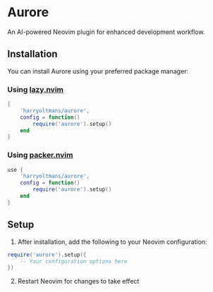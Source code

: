 # Aurore

An AI-powered Neovim plugin for enhanced development workflow.

## Installation

You can install Aurore using your preferred package manager:

### Using [lazy.nvim](https://github.com/folke/lazy.nvim)

```lua
{
    'harryoltmans/aurore',
    config = function()
        require('aurore').setup()
    end
}
```

### Using [packer.nvim](https://github.com/wbthomason/packer.nvim)

```lua
use {
    'harryoltmans/aurore',
    config = function()
        require('aurore').setup()
    end
}
```

## Setup

1. After installation, add the following to your Neovim configuration:

```lua
require('aurore').setup({
    -- Your configuration options here
})
```

2. Restart Neovim for changes to take effect
